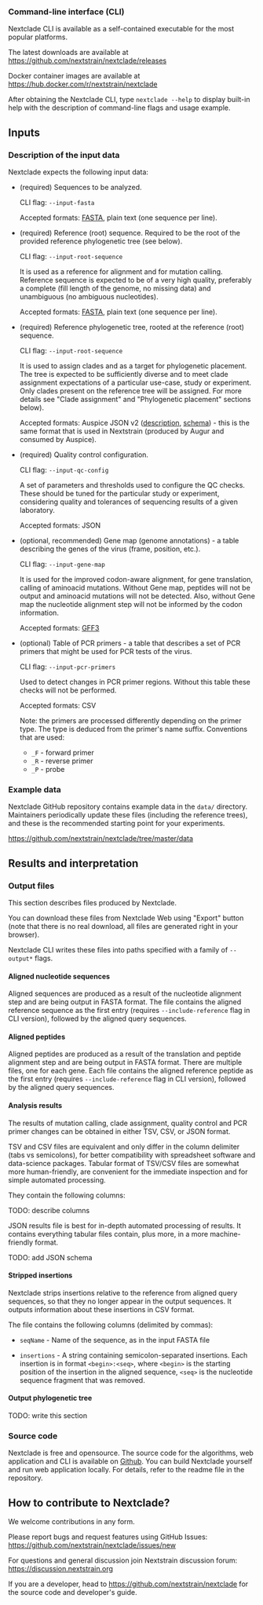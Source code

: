 
### Command-line interface (CLI)

Nextclade CLI is available as a self-contained executable for the most popular platforms.

The latest downloads are available at https://github.com/nextstrain/nextclade/releases

Docker container images are available at https://hub.docker.com/r/nextstrain/nextclade

After obtaining the Nextclade CLI, type `nextclade --help` to display built-in help with the description of command-line flags and usage example.


## Inputs

### Description of the input data

Nextclade expects the following input data:

- (required) Sequences to be analyzed.
  
  CLI flag: `--input-fasta`

  Accepted formats: [FASTA](https://en.wikipedia.org/wiki/FASTA_format), plain text (one sequence per line).

- (required) Reference (root) sequence. Required to be the root of the provided reference phylogenetic tree (see below).

  CLI flag: `--input-root-sequence`

  It is used as a reference for alignment and for mutation calling. Reference sequence is expected to be of a very high quality, preferably a complete (fill length of the genome, no missing data) and unambiguous (no ambiguous nucleotides).

  Accepted formats: [FASTA](https://en.wikipedia.org/wiki/FASTA_format), plain text (one sequence per line).

- (required) Reference phylogenetic tree, rooted at the reference (root) sequence.

  CLI flag: `--input-root-sequence`

  It is used to assign clades and as a target for phylogenetic placement. The tree is expected to be sufficiently diverse and to meet clade assignment expectations of a particular use-case, study or experiment. Only clades present on the reference tree will be assigned. For more details see "Clade assignment" and "Phylogenetic placement" sections below).

  Accepted formats: Auspice JSON v2 ([description](https://nextstrain.org/docs/bioinformatics/data-formats), [schema](https://github.com/nextstrain/augur/blob/master/augur/data/schema-export-v2.json)) - this is the same format that is used in Nextstrain (produced by Augur and consumed by Auspice).

- (required) Quality control configuration.

  CLI flag: `--input-qc-config`

  A set of parameters and thresholds used to configure the QC checks. These should be tuned for the particular study or experiment, considering quality and tolerances of sequencing results of a given laboratory.

  Accepted formats: JSON

- (optional, recommended) Gene map (genome annotations) - a table describing the genes of the virus (frame, position, etc.). 

  CLI flag: `--input-gene-map`

  It is used for the improved codon-aware alignment, for gene translation, calling of aminoacid mutations. Without Gene map, peptides will not be output and aminoacid mutations will not be detected. Also, without Gene map the nucleotide alignment step will not be informed by the codon information.

  Accepted formats: [GFF3](https://github.com/The-Sequence-Ontology/Specifications/blob/master/gff3.md)

- (optional) Table of PCR primers - a table that describes a set of PCR primers that might be used for PCR tests of the virus.

  CLI flag: `--input-pcr-primers`

  Used to detect changes in PCR primer regions. Without this table these checks will not be  performed.

  Accepted formats: CSV

  Note: the primers are processed differently depending on the primer type. The type is deduced from the primer's name suffix. Conventions that are used:

  - `_F` - forward primer
  - `_R` - reverse primer
  - `_P` - probe

### Example data

Nextclade GitHub repository contains example data in the `data/` directory. Maintainers periodically update these files (including the reference trees), and these is the recommended starting point for your experiments.

https://github.com/nextstrain/nextclade/tree/master/data




## Results and interpretation

### Output files

This section describes files produced by Nextclade.

You can download these files from Nextclade Web using "Export" button (note that there is no real download, all files are generated right in your browser).

Nextclade CLI writes these files into paths specified with a family of `--output*` flags.

#### Aligned nucleotide sequences

Aligned sequences are produced as a result of the nucleotide alignment step and are being output in FASTA format. The file contains the aligned reference sequence as the first entry (requires `--include-reference` flag in CLI version), followed by the aligned query sequences.

#### Aligned peptides

Aligned peptides are produced as a result of the translation and peptide alignment step and are being output in FASTA format. There are multiple files, one for each gene. Each file contains the aligned reference peptide as the first entry (requires `--include-reference` flag in CLI version), followed by the aligned query sequences.

#### Analysis results

The results of mutation calling, clade assignment, quality control and PCR primer changes can be obtained in either TSV, CSV, or JSON format.

TSV and CSV files are equivalent and only differ in the column delimiter (tabs vs semicolons), for better compatibility with spreadsheet software and data-science packages. Tabular format of TSV/CSV files are somewhat more human-friendly, are convenient for the immediate inspection and for simple automated processing.

They contain the following columns:

TODO: describe columns

JSON results file is best for in-depth automated processing of results. It contains everything tabular files contain, plus more, in a more machine-friendly format.

TODO: add JSON schema

#### Stripped insertions

Nextclade strips insertions relative to the reference from aligned query sequences, so that they no longer appear in the output sequences. It outputs information about these insertions in CSV format.

The file contains the following columns (delimited by commas):

- `seqName` - Name of the sequence, as in the input FASTA file

- `insertions` - A string containing semicolon-separated insertions. Each insertion is in format `<begin>:<seq>`, where `<begin>` is the starting position of the insertion in the aligned sequence, `<seq>` is the nucleotide sequence fragment that was removed.

#### Output phylogenetic tree

TODO: write this section



### Source code

Nextclade is free and opensource. The source code for the algorithms, web application and CLI is available on [Github](https://github.com/nextstrain/nextclade). You can build Nextclade yourself and run web application locally. For details, refer to the readme file in the repository.

## How to contribute to Nextclade?

We welcome contributions in any form.

Please report bugs and request features using GitHub Issues:
https://github.com/nextstrain/nextclade/issues/new

For questions and general discussion join Nextstrain discussion forum:
https://discussion.nextstrain.org

If you are a developer, head to https://github.com/nextstrain/nextclade for the source code and developer's guide.

